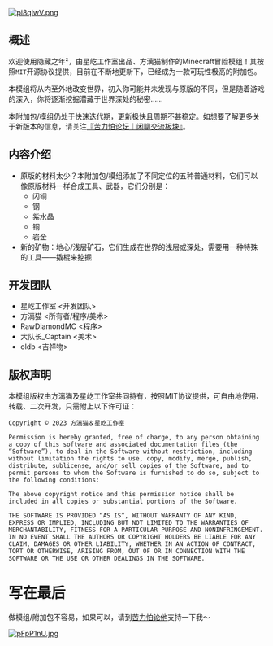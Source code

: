 [![pi8qiwV.png](https://s11.ax1x.com/2023/11/11/pi8qiwV.png)](https://imgse.com/i/pi8qiwV)

## 概述

欢迎使用隐藏之年²，由星屹工作室出品、方漓猫制作的Minecraft冒险模组！其按照`MIT`开源协议提供，目前在不断地更新下，已经成为一款可玩性极高的附加包。

本模组将从内至外地改变世界，初入你可能并未发现与原版的不同，但是随着游戏的深入，你将逐渐挖掘潜藏于世界深处的秘密……

本附加包/模组仍处于快速迭代期，更新极快且周期不甚稳定。如想要了解更多关于新版本的信息，请关注[『苦力怕论坛｜闲聊交流板块』](https://klpbbs.com/forum-41-1.html)。

## 内容介绍

- 原版的材料太少？本附加包/模组添加了不同定位的五种普通材料，它们可以像原版材料一样合成工具、武器，它们分别是：
  - 闪铜
  - 钢
  - 紫水晶
  - 铜
  - 岩金
- 新的矿物：地心/浅层矿石，它们生成在世界的浅层或深处，需要用一种特殊的工具——撬棍来挖掘

## 开发团队

- 星屹工作室 <开发团队>
- 方漓猫 <所有者/程序/美术>
- RawDiamondMC <程序>
- 大队长\_Captain <美术>
- oldb <吉祥物>

## 版权声明

本模组版权由方漓猫及星屹工作室共同持有，按照MIT协议提供，可自由地使用、转载、二次开发，只需附上以下许可证：

```
Copyright © 2023 方漓猫＆星屹工作室

Permission is hereby granted, free of charge, to any person obtaining a copy of this software and associated documentation files (the “Software”), to deal in the Software without restriction, including without limitation the rights to use, copy, modify, merge, publish, distribute, sublicense, and/or sell copies of the Software, and to permit persons to whom the Software is furnished to do so, subject to the following conditions:

The above copyright notice and this permission notice shall be included in all copies or substantial portions of the Software.

THE SOFTWARE IS PROVIDED “AS IS”, WITHOUT WARRANTY OF ANY KIND, EXPRESS OR IMPLIED, INCLUDING BUT NOT LIMITED TO THE WARRANTIES OF MERCHANTABILITY, FITNESS FOR A PARTICULAR PURPOSE AND NONINFRINGEMENT. IN NO EVENT SHALL THE AUTHORS OR COPYRIGHT HOLDERS BE LIABLE FOR ANY CLAIM, DAMAGES OR OTHER LIABILITY, WHETHER IN AN ACTION OF CONTRACT, TORT OR OTHERWISE, ARISING FROM, OUT OF OR IN CONNECTION WITH THE SOFTWARE OR THE USE OR OTHER DEALINGS IN THE SOFTWARE.
```

# 写在最后

做模组/附加包不容易，如果可以，请到[苦力怕论他](https://klpbbs.com/space-uid-855752.html)支持一下我～

[![pFpP1nU.jpg](https://s11.ax1x.com/2024/01/08/pFpP1nU.jpg)](https://imgse.com/i/pFpP1nU)
